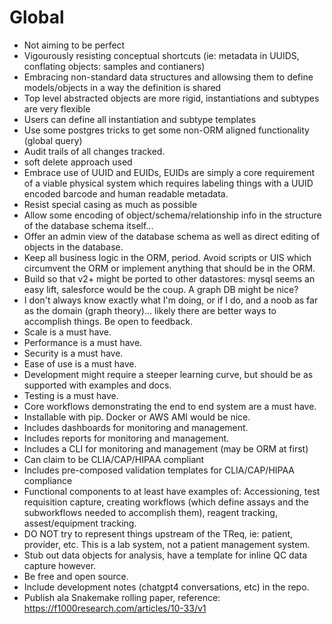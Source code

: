 # Global

* Not aiming to be perfect
* Vigourously resisting conceptual shortcuts (ie: metadata in UUIDS, conflating objects: samples and contianers)
* Embracing non-standard data structures and allowsing them to define models/objects in a way the definition is shared
* Top level abstracted objects are more rigid, instantiations and subtypes are very flexible
* Users can define all instantiation and subtype templates
* Use some postgres tricks to get some non-ORM aligned functionality (global query)
* Audit trails of all changes tracked.
* soft delete approach used
* Embrace use of UUID and EUIDs, EUIDs are simply a core requirement of a viable physical system which requires labeling things with a UUID encoded barcode and human readable metadata.
* Resist special casing as much as possible
* Allow some encoding of object/schema/relationship info in the structure of the database schema itself...
* Offer an admin view of the database schema as well as direct editing of objects in the database.
* Keep all business logic in the ORM, period.  Avoid scripts or UIS which circumvent the ORM or implement anything that should be in the ORM.
* Build so that v2+ might be ported to other datastores: mysql seems an easy lift, salesforce would be the coup. A graph DB might be nice?
* I don't always know exactly what I'm doing, or if I do, and a noob as far as the domain (graph theory)... likely there are better ways to accomplish things. Be open to feedback.
* Scale is a must have.
* Performance is a must have.
* Security is a must have.
* Ease of use is a must have.
* Development might require a steeper learning curve, but should be as supported with examples and docs.
* Testing is a must have.
* Core workflows demonstrating the end to end system are a must have.
* Installable with pip. Docker or AWS AMI would be nice.
* Includes dashboards for monitoring and management.
* Includes reports for monitoring and management.
* Includes a CLI for monitoring and management (may be ORM at first)
* Can claim to be CLIA/CAP/HIPAA compliant
* Includes pre-composed validation templates for CLIA/CAP/HIPAA compliance
* Functional components to at least have examples of: Accessioning, test requisition capture, creating workflows (which define assays and the subworkflows needed to accomplish them), reagent tracking, assest/equipment tracking.
* DO NOT try to represent things upstream of the TReq, ie: patient, provider, etc.  This is a lab system, not a patient management system.
* Stub out data objects for analysis, have a template for inline QC data capture however.
* Be free and open source.
* Include development notes (chatgpt4 conversations, etc) in the repo.
* Publish ala Snakemake rolling paper, reference: https://f1000research.com/articles/10-33/v1